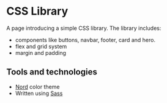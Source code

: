 <h1>CSS Library</h1>

A page introducing a simple CSS library. The library includes:  
* components like buttons, navbar, footer, card and hero.
* flex and grid system
* margin and padding

<h2>Tools and technologies</h2>

* [Nord](https://www.nordtheme.com/) color theme
* Written using [Sass](https://sass-lang.com/)
